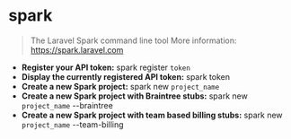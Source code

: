 # spark
> The Laravel Spark command line tool
> More information: <https://spark.laravel.com>
- **Register your API token:**
spark register `token`
- **Display the currently registered API token:**
spark token
- **Create a new Spark project:**
spark new `project_name`
- **Create a new Spark project with Braintree stubs:**
spark new `project_name` --braintree
- **Create a new Spark project with team based billing stubs:**
spark new `project_name` --team-billing

